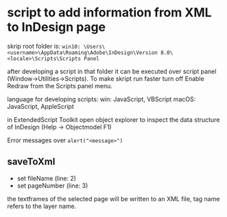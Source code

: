 # script to add information from XML to InDesign page
skrip root folder is:
```win10: \Users\<username>\AppData\Roaming\Adobe\InDesign\Version 8.0\<locale>\Scripts\Scripts Panel```

after developing a script in that folder it can be executed over script panel (Window->Utilities->Scripts).
To make skript run faster turn off Enable Redraw from the Scripts panel menu.

language for developing scripts:
win: JavaScript, VBScript
macOS: JavaScript, AppleScript

in ExtendedScript Toolkit open object explorer to inspect the data structure of InDesign (Help -> Objectmodel F1)

Error messages over
```alert("<message>")```

## saveToXml
* set fileName (line: 2)
* set pageNumber (line: 3)

the textframes of the selected page will be written to an XML file, tag name refers to the layer name.
